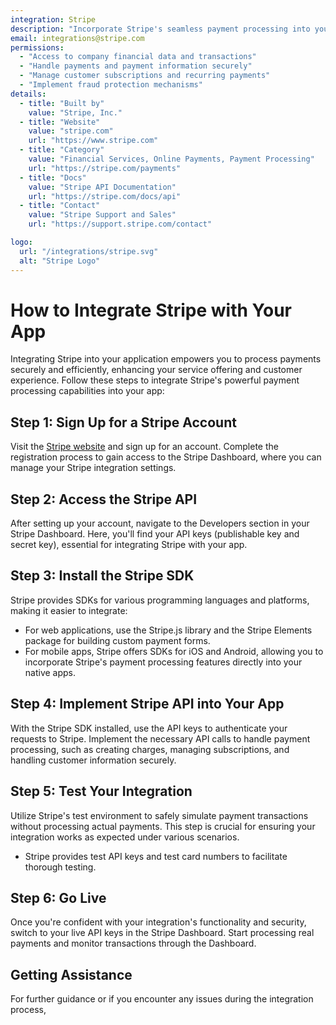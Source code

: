 ```yaml
---
integration: Stripe
description: "Incorporate Stripe's seamless payment processing into your app to offer secure, efficient, and versatile payment options. "
email: integrations@stripe.com
permissions:
  - "Access to company financial data and transactions"
  - "Handle payments and payment information securely"
  - "Manage customer subscriptions and recurring payments"
  - "Implement fraud protection mechanisms"
details:
  - title: "Built by"
    value: "Stripe, Inc."
  - title: "Website"
    value: "stripe.com"
    url: "https://www.stripe.com"
  - title: "Category"
    value: "Financial Services, Online Payments, Payment Processing"
    url: "https://stripe.com/payments"
  - title: "Docs"
    value: "Stripe API Documentation"
    url: "https://stripe.com/docs/api"
  - title: "Contact"
    value: "Stripe Support and Sales"
    url: "https://support.stripe.com/contact"

logo:
  url: "/integrations/stripe.svg"
  alt: "Stripe Logo"
---
```


# How to Integrate Stripe with Your App

Integrating Stripe into your application empowers you to process payments securely and efficiently, enhancing your service offering and customer experience. Follow these steps to integrate Stripe's powerful payment processing capabilities into your app:

## Step 1: Sign Up for a Stripe Account

Visit the [Stripe website](https://stripe.com) and sign up for an account. Complete the registration process to gain access to the Stripe Dashboard, where you can manage your Stripe integration settings.

## Step 2: Access the Stripe API

After setting up your account, navigate to the Developers section in your Stripe Dashboard. Here, you'll find your API keys (publishable key and secret key), essential for integrating Stripe with your app.

## Step 3: Install the Stripe SDK

Stripe provides SDKs for various programming languages and platforms, making it easier to integrate:

- For web applications, use the Stripe.js library and the Stripe Elements package for building custom payment forms.
- For mobile apps, Stripe offers SDKs for iOS and Android, allowing you to incorporate Stripe's payment processing features directly into your native apps.

## Step 4: Implement Stripe API into Your App

With the Stripe SDK installed, use the API keys to authenticate your requests to Stripe. Implement the necessary API calls to handle payment processing, such as creating charges, managing subscriptions, and handling customer information securely.

## Step 5: Test Your Integration

Utilize Stripe's test environment to safely simulate payment transactions without processing actual payments. This step is crucial for ensuring your integration works as expected under various scenarios.

- Stripe provides test API keys and test card numbers to facilitate thorough testing.

## Step 6: Go Live

Once you're confident with your integration's functionality and security, switch to your live API keys in the Stripe Dashboard. Start processing real payments and monitor transactions through the Dashboard.

## Getting Assistance

For further guidance or if you encounter any issues during the integration process,
